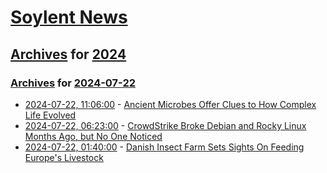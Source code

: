 # [Soylent News](../../../README.md)

## [Archives](../../index.md) for [2024](../index.md)

### [Archives](../../index.md) for [2024-07-22](index.md)

* [2024-07-22, 11:06:00](https://soylentnews.org/article.pl?sid=24/07/21/137235&from=rss) - [Ancient Microbes Offer Clues to How Complex Life Evolved](https://soylentnews.org/article.pl?sid=24/07/21/137235&from=rss)
* [2024-07-22, 06:23:00](https://soylentnews.org/article.pl?sid=24/07/20/164238&from=rss) - [CrowdStrike Broke Debian and Rocky Linux Months Ago, but No One Noticed](https://soylentnews.org/article.pl?sid=24/07/20/164238&from=rss)
* [2024-07-22, 01:40:00](https://soylentnews.org/article.pl?sid=24/07/20/152243&from=rss) - [Danish Insect Farm Sets Sights On Feeding Europe's Livestock](https://soylentnews.org/article.pl?sid=24/07/20/152243&from=rss)
